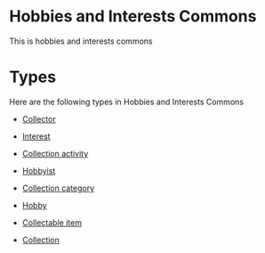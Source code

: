 # Hobbies and Interests Commons #
This is  hobbies and interests commons

# Types #
Here are the following types in Hobbies and Interests Commons


  * [Collector](interests__collector.md)

  * [Interest](interests__interest.md)

  * [Collection activity](interests__collection_activity.md)

  * [Hobbyist](interests__hobbyist.md)

  * [Collection category](interests__collection_category.md)

  * [Hobby](interests__hobby.md)

  * [Collectable item](interests__collectable_item.md)

  * [Collection](interests__collection.md)
